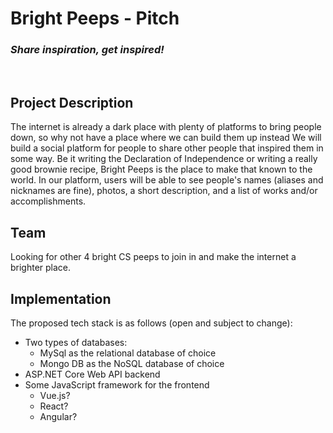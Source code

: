 # Bright Peeps - Pitch

### *Share inspiration, get inspired!*

<br/>

## Project Description

The internet is already a dark place with plenty of platforms to bring people down, so why not have a place where we can build them up instead We will build a social platform for people to share other people that inspired them in some way. Be it writing the Declaration of Independence or writing a really good brownie recipe, Bright Peeps is the place to make that known to the world. In our platform, users will be able to see people's names (aliases and nicknames are fine), photos, a short description, and a list of works and/or accomplishments.

## Team

Looking for other 4 bright CS peeps to join in and make the internet a brighter place. 

## Implementation

The proposed tech stack is as follows (open and subject to change):
- Two types of databases:
    - MySql as the relational database of choice
    - Mongo DB as the NoSQL database of choice
- ASP.NET Core Web API backend
- Some JavaScript framework for the frontend
    - Vue.js?
    - React?
    - Angular?
